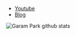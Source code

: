 * [Youtube](https://www.youtube.com/channel/UCtsaG2ePUxvo0-se9gkxEmg)
* [Blog](https://blog.storyg.co)

![Garam Park github stats](https://github-readme-stats.vercel.app/api?username=garam-park)
